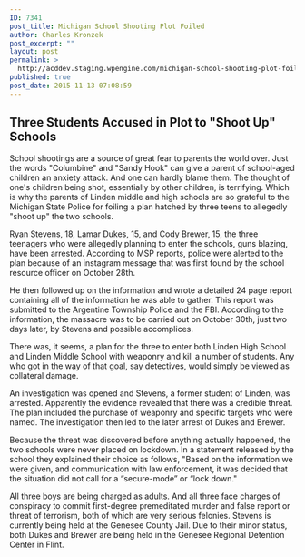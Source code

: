 ```yaml
---
ID: 7341
post_title: Michigan School Shooting Plot Foiled
author: Charles Kronzek
post_excerpt: ""
layout: post
permalink: >
  http://acddev.staging.wpengine.com/michigan-school-shooting-plot-foiled.html
published: true
post_date: 2015-11-13 07:08:59
---
```

<h2><b>Three Students Accused in Plot to "Shoot Up" Schools</b></h2>
<span style="font-weight: 400;">School shootings are a source of great fear to parents the world over. Just the words "Columbine" and "Sandy Hook" can give a parent of school-aged children an anxiety attack. And one can hardly blame them. The thought of one's children being shot, essentially by other children, is terrifying. Which is why the parents of Linden middle and high schools are so grateful to the Michigan State Police for foiling a plan hatched by three teens to allegedly "shoot up" the two schools.</span><!--more-->

<span style="font-weight: 400;">Ryan Stevens, 18, Lamar Dukes, 15, and Cody Brewer, 15, the three teenagers who were allegedly planning to enter the schools, guns blazing, have been arrested. According to MSP reports, police were alerted to the plan because of an instagram message that was first found by the school resource officer on October 28th. </span>

<span style="font-weight: 400;">He then followed up on the information and wrote a detailed 24 page report containing all of the information he was able to gather. This report was submitted to the Argentine Township Police and the FBI. According to the information, the massacre was to be carried out on October 30th, just two days later, by Stevens and possible accomplices.</span>

There was, it seems, a plan for the three to enter both Linden High School and Linden Middle School with weaponry and kill a number of students. Any who got in the way of that goal, say detectives, would simply be viewed as collateral damage.

<span style="font-weight: 400;">An investigation was opened and Stevens, a former student of Linden, was arrested. Apparently the evidence revealed that there was a credible threat. The plan included the purchase of weaponry and specific targets who were named. The investigation then led to the later arrest of Dukes and Brewer.</span>

<span style="font-weight: 400;">Because the threat was discovered before anything actually happened, the two schools were never placed on lockdown. In a statement released by the school they explained their choice as follows, "Based on the information we were given, and communication with law enforcement, it was decided that the situation did not call for a “secure-mode” or “lock down."</span>

All three boys are being charged as adults. And all three face charges of conspiracy to commit first-degree premeditated murder and false report or threat of terrorism, both of which are very serious felonies. Stevens is currently being held at the Genesee County Jail. Due to their minor status, both Dukes and Brewer are being held in the Genesee Regional Detention Center in Flint.